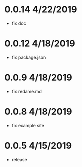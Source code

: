 # 0.0.14 4/22/2019
- fix doc


# 0.0.12 4/18/2019
- fix package.json


# 0.0.9 4/18/2019
- fix redame.md


# 0.0.8 4/18/2019
- fix example site


# 0.0.5 4/15/2019
- release

